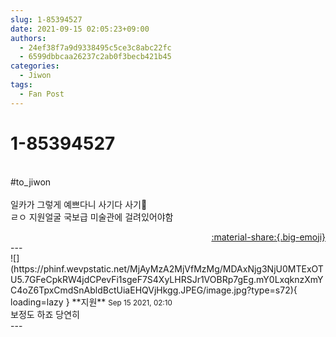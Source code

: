 ```yaml
---
slug: 1-85394527
date: 2021-09-15 02:05:23+09:00
authors:
  - 24ef38f7a9d9338495c5ce3c8abc22fc
  - 6599dbbcaa26237c2ab0f3becb421b45
categories:
  - Jiwon
tags:
  - Fan Post
---
```


# 1-85394527

<div class="post-container" markdown="1">
<div class="content-container md-sidebar__scrollwrap" markdown="1">

<br>\#to_jiwon<br><br>일카가 그렇게 예쁘다니 사기다 사기🥺<br>ㄹㅇ 지원얼굴 국보급 미술관에 걸려있어야함

</div>
</div>

<div style="text-align: right;" markdown="1">
<a href="https://weverse.io/fromis9/fanpost/1-85394527" style="text-align: right;">:material-share:{.big-emoji}</a>
</div>
---

<div class="comments-container md-sidebar__scrollwrap" markdown="1">
<div class="comment" markdown="1">
<div class='id-container' markdown="1">
![](https://phinf.wevpstatic.net/MjAyMzA2MjVfMzMg/MDAxNjg3NjU0MTExOTU5.7GFeCpkRW4jdCPevFi1sgeF7S4XyLHRSJr1VOBRp7gEg.mY0LxqknzXmYC4oZ6TpxCmdSnAbldBctUiaEHQVjHkgg.JPEG/image.jpg?type=s72){ loading=lazy }
**<span class="artist">지원</span>** <small>Sep 15 2021, 02:10</small><br>
</div>
<div class='comment-body' markdown="1">
보정도 하죠 당연히
</div>
</div>
</div>
---
